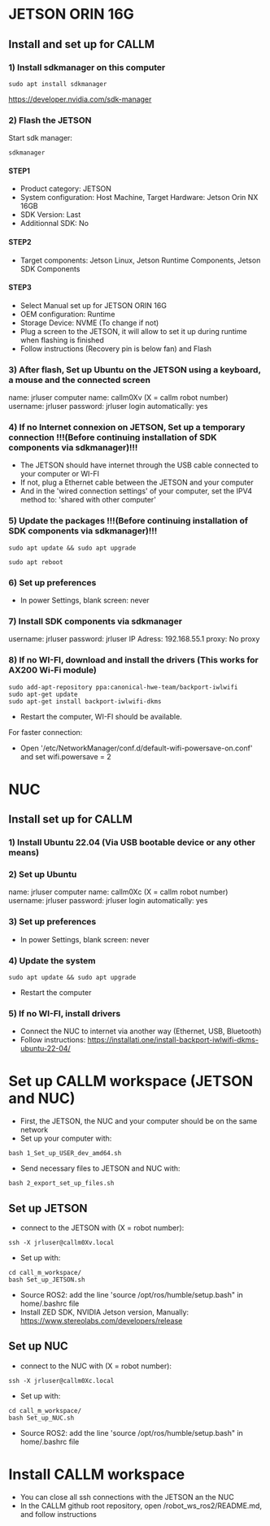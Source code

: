 # JETSON ORIN 16G
## Install and set up for CALLM
### 1) Install sdkmanager on this computer
```
sudo apt install sdkmanager
```
https://developer.nvidia.com/sdk-manager

### 2) Flash the JETSON
Start sdk manager:
```
sdkmanager
```
#### STEP1
- Product category: JETSON
- System configuration: Host Machine, Target Hardware: Jetson Orin NX 16GB
- SDK Version: Last
- Additionnal SDK: No

#### STEP2
- Target components: Jetson Linux, Jetson Runtime Components, Jetson SDK Components

#### STEP3
- Select Manual set up for JETSON ORIN 16G
- OEM configuration: Runtime
- Storage Device: NVME (To change if not)
- Plug a screen to the JETSON, it will allow to set it up during runtime when flashing is finished
- Follow instructions (Recovery pin is below fan) and Flash

### 3) After flash, Set up Ubuntu on the JETSON using a keyboard, a mouse and the connected screen
name: jrluser
computer name: callm0Xv (X = callm robot number)
username: jrluser
password: jrluser
login automatically: yes

### 4) If no Internet connexion on JETSON, Set up a temporary connection !!!(Before continuing installation of SDK components via sdkmanager)!!!
- The JETSON should have internet through the USB cable connected to your computer or WI-FI
- If not, plug a Ethernet cable between the JETSON and your computer
- And in the 'wired connection settings' of your computer, set the IPV4 method to: 'shared with other computer'

### 5) Update the packages !!!(Before continuing installation of SDK components via sdkmanager)!!!
```
sudo apt update && sudo apt upgrade
```
```
sudo apt reboot
```

### 6) Set up preferences
- In power Settings, blank screen: never

### 7) Install SDK components via sdkmanager
username: jrluser
password: jrluser
IP Adress: 192.168.55.1
proxy: No proxy

### 8) If no WI-FI, download and install the drivers (This works for AX200 Wi-Fi module)
```
sudo add-apt-repository ppa:canonical-hwe-team/backport-iwlwifi
sudo apt-get update
sudo apt-get install backport-iwlwifi-dkms
```
- Restart the computer, WI-FI should be available.

For faster connection:
- Open '/etc/NetworkManager/conf.d/default-wifi-powersave-on.conf' and set wifi.powersave = 2

# NUC
## Install set up for CALLM
### 1) Install Ubuntu 22.04 (Via USB bootable device or any other means)
### 2) Set up Ubuntu
name: jrluser
computer name: callm0Xc (X = callm robot number)
username: jrluser
password: jrluser
login automatically: yes
### 3) Set up preferences
- In power Settings, blank screen: never
### 4) Update the system
```
sudo apt update && sudo apt upgrade
```
- Restart the computer

### 5) If no WI-FI, install drivers
- Connect the NUC to internet via another way (Ethernet, USB, Bluetooth)
- Follow instructions: https://installati.one/install-backport-iwlwifi-dkms-ubuntu-22-04/

# Set up CALLM workspace (JETSON and NUC)
- First, the JETSON, the NUC and your computer should be on the same network
- Set up your computer with:
```
bash 1_Set_up_USER_dev_amd64.sh
```
- Send necessary files to JETSON and NUC with:
```
bash 2_export_set_up_files.sh
```

## Set up JETSON
- connect to the JETSON with (X = robot number):
```
ssh -X jrluser@callm0Xv.local
```
- Set up with:
```
cd call_m_workspace/
bash Set_up_JETSON.sh
```
- Source ROS2: add the line 'source /opt/ros/humble/setup.bash" in home/.bashrc file
- Install ZED SDK, NVIDIA Jetson version, Manually: https://www.stereolabs.com/developers/release

## Set up NUC
- connect to the NUC with (X = robot number):
```
ssh -X jrluser@callm0Xc.local
```
- Set up with:
```
cd call_m_workspace/
bash Set_up_NUC.sh
```
- Source ROS2: add the line 'source /opt/ros/humble/setup.bash" in home/.bashrc file

# Install CALLM workspace
- You can close all ssh connections with the JETSON an the NUC
- In the CALLM github root repository, open /robot_ws_ros2/README.md, and follow instructions
